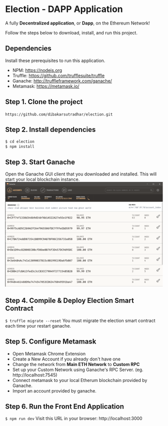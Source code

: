 
# Election - DAPP Application
A fully **Decentralized application**, or **Dapp**, on the Ethereum Network!


Follow the steps below to download, install, and run this project.

## Dependencies
Install these prerequisites to run this application.
- NPM: https://nodejs.org
- Truffle: https://github.com/trufflesuite/truffle
- Ganache: http://truffleframework.com/ganache/
- Metamask: https://metamask.io/


## Step 1. Clone the project
`https://github.com/dibakarsutradhar/election.git`

## Step 2. Install dependencies
```
$ cd election
$ npm install
```
## Step 3. Start Ganache
Open the Ganache GUI client that you downloaded and installed. This will start your local blockchain instance.
![Ganache](https://raw.githubusercontent.com/dibakarsutradhar/election/master/images/ganache.png)

## Step 4. Compile & Deploy Election Smart Contract
`$ truffle migrate --reset`
You must migrate the election smart contract each time your restart ganache.

## Step 5. Configure Metamask
- Open Metamask Chrome Extension
- Create a New Account if you already don't have one
- Change the network from **Main ETH Network** to **Custom RPC**
- Set up your Custom Network using Ganache's RPC Server. (eg. http://localhost:7545)
- Connect metamask to your local Etherum blockchain provided by Ganache.
- Import an account provided by ganache.

## Step 6. Run the Front End Application
`$ npm run dev`
Visit this URL in your browser: http://localhost:3000
